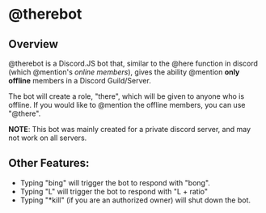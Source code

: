 # @therebot
## Overview
@therebot is a Discord.JS bot that, similar to the @here function in discord (which @mention's *online members*), gives the ability @mention **only offline** members in a Discord Guild/Server.

 The bot will create a role, "there", which will be given to anyone who is offline. If you would like to @mention the offline members, you can use "@there".
 
 **NOTE**: This bot was mainly created for a private discord server, and may not work on all servers.
 
 ## Other Features:
 - Typing "bing" will trigger the bot to respond with "bong".
 - Typing "L" will trigger the bot to respond with "L + ratio"
 - Typing "*kill" (if you are an authorized owner) will shut down the bot.
